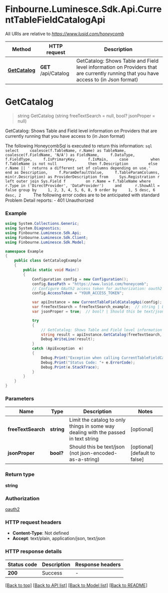 # Finbourne.Luminesce.Sdk.Api.CurrentTableFieldCatalogApi

All URIs are relative to *https://www.lusid.com/honeycomb*

Method | HTTP request | Description
------------- | ------------- | -------------
[**GetCatalog**](CurrentTableFieldCatalogApi.md#getcatalog) | **GET** /api/Catalog | GetCatalog: Shows Table and Field level information on Providers that are currently running that you have access to (in Json format)


<a name="getcatalog"></a>
# **GetCatalog**
> string GetCatalog (string freeTextSearch = null, bool? jsonProper = null)

GetCatalog: Shows Table and Field level information on Providers that are currently running that you have access to (in Json format)

 The following HoneycombSql is executed to return this information:  ```sql select     coalesce(f.TableName, r.Name) as TableName,     coalesce(f.FieldName, 'N/A') as FieldName,     f.DataType,     f.FieldType,     f.IsPrimaryKey,     f.IsMain,     case          when f.TableName is not null              then f.Description         else             r.Name || ' returns a different set of columns depending on use.'         end as Description,     f.ParamDefaultValue,     f.TableParamColumns,     min(r.Description) as ProviderDescription from     Sys.Registration r     left outer join Sys.Field f         on r.Name = f.TableName where     r.Type in ('DirectProvider', 'DataProvider')     and      r.ShowAll = false group by     1, 2, 3, 4, 5, 6, 8, 9 order by     1, 5 desc, 6 desc, 2     ```  The following error codes are to be anticipated with standard Problem Detail reports: - 401 Unauthorized 

### Example
```csharp
using System.Collections.Generic;
using System.Diagnostics;
using Finbourne.Luminesce.Sdk.Api;
using Finbourne.Luminesce.Sdk.Client;
using Finbourne.Luminesce.Sdk.Model;

namespace Example
{
    public class GetCatalogExample
    {
        public static void Main()
        {
            Configuration config = new Configuration();
            config.BasePath = "https://www.lusid.com/honeycomb";
            // Configure OAuth2 access token for authorization: oauth2
            config.AccessToken = "YOUR_ACCESS_TOKEN";

            var apiInstance = new CurrentTableFieldCatalogApi(config);
            var freeTextSearch = freeTextSearch_example;  // string | Limit the catalog to only things in some way dealing with the passed in text string (optional) 
            var jsonProper = true;  // bool? | Should this be text/json (not json-encoded-as-a-string) (optional)  (default to false)

            try
            {
                // GetCatalog: Shows Table and Field level information on Providers that are currently running that you have access to (in Json format)
                string result = apiInstance.GetCatalog(freeTextSearch, jsonProper);
                Debug.WriteLine(result);
            }
            catch (ApiException  e)
            {
                Debug.Print("Exception when calling CurrentTableFieldCatalogApi.GetCatalog: " + e.Message );
                Debug.Print("Status Code: "+ e.ErrorCode);
                Debug.Print(e.StackTrace);
            }
        }
    }
}
```

### Parameters

Name | Type | Description  | Notes
------------- | ------------- | ------------- | -------------
 **freeTextSearch** | **string**| Limit the catalog to only things in some way dealing with the passed in text string | [optional] 
 **jsonProper** | **bool?**| Should this be text/json (not json-encoded-as-a-string) | [optional] [default to false]

### Return type

**string**

### Authorization

[oauth2](../README.md#oauth2)

### HTTP request headers

 - **Content-Type**: Not defined
 - **Accept**: text/plain, application/json, text/json


### HTTP response details
| Status code | Description | Response headers |
|-------------|-------------|------------------|
| **200** | Success |  -  |

[[Back to top]](#) [[Back to API list]](../README.md#documentation-for-api-endpoints) [[Back to Model list]](../README.md#documentation-for-models) [[Back to README]](../README.md)


